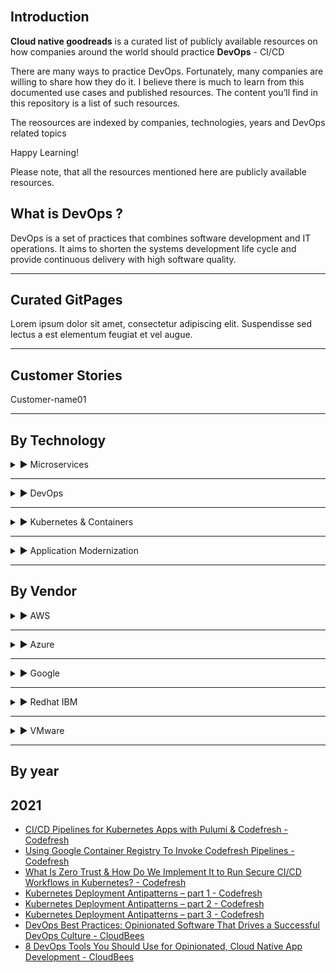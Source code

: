 <br>

## Introduction
**Cloud native goodreads** is a curated list of publicly available resources on how companies around the world should practice **DevOps** - CI/CD


There are many ways to practice DevOps. Fortunately, many companies are willing to share how they do it. I believe there is much to learn from this documented use cases and published resources. The content you’ll find in this repository is a list of such resources.

The reosources are indexed by companies, technologies, years and DevOps related topics

Happy Learning!

Please note, that all the resources mentioned here are publicly available resources.

## What is DevOps ?
DevOps is a set of practices that combines software development and IT operations. It aims to shorten the systems development life cycle and provide continuous delivery with high software quality. 
<hr>

## Curated GitPages
Lorem ipsum dolor sit amet, consectetur adipiscing elit. Suspendisse sed lectus a est elementum feugiat et vel augue.
<hr>

## Customer Stories
  Customer-name01

<hr>

## By Technology

<details>
<summary>&#x25B6; Microservices</summary>
<ul>
  <li><a href="https://www.ibm.com/cloud/learn/microservices">What are Microservices - IBM</a></li>
  <li><a href="https://aws.amazon.com/microservices">What are Microservices - AWS</a></li>
  <li><a href="https://www.redhat.com/en/topics/microservices">Understanding Microservices - Redhat</a></li>
</ul>  
</details>
<hr>
<details>
<summary>&#x25B6; DevOps</summary>
<ul>
<li><a href="https://aws.amazon.com/devops/what-is-devops">What is DevOps? - Amazon</a></li>
<li><a href="https://www.atlassian.com/devops">What is DevOps? - Atlassian</a></li>
<li><a href="https://docs.microsoft.com/en-us/azure/devops/learn/what-is-devops">What is DevOps? - Microsoft</a></li>
<li><a href="https://www.redhat.com/en/topics/devops">What is DevOps? - Red Hat</a></li>
<li><a href="https://www.cloudbees.com/blog/devops-best-practices">DevOps Best Practices: Opinionated Software That Drives a Successful DevOps Culture - CloudBees</a></li>
<li><a href="https://www.cloudbees.com/blog/devops-tools-cloud-native-development">8 DevOps Tools You Should Use for Opinionated, Cloud Native App Development - CloudBees</a></li>
<li><a href="https://www.cloudbees.com/blog/continuous-verification">Continuous Verification, AKA Just Doing DevOps - CloudBees</a></li>
</ul>
</details>
<hr>
<details>
<summary>&#x25B6; Kubernetes & Containers</summary>
<ul>
<li><a href="https://www.redhat.com/en/topics/containers/what-is-kubernetes">What is Kubernetes - Redhat</a></li>
<li><a href="https://kubernetes.io/docs/concepts/overview/what-is-kubernetes/">What is Kubernetes - Kubernetes</a></li>
<li><a href="https://www.ibm.com/cloud/learn/containers">What are containers - IBM</a></li>
<li><a href="https://azure.microsoft.com/en-in/overview/what-is-a-container">What is a container - Azure</a></li>
</ul>
</details>
<hr>
<details>
<summary>&#x25B6; Application Modernization</summary>
<ul>
<li><a href="https://www.vmware.com/topics/glossary/content/application-modernization">What is application modernization - IBM</a></li>
</ul>
</details>
<hr>

## By Vendor
<details>
<summary>&#x25B6; AWS</summary>

<h4>Articles</h4>
<ul>
<li><a href="https://aws.amazon.com/devops/what-is-devops">What is DevOps?</a></li>
<li><a href="https://aws.amazon.com/devops/resources">DevOps Resources</a></li>
</ul>
<h4 id="blog">Blog</h4>
<ul>
<li><a href="https://aws.amazon.com/blogs/devops/">AWS DevOps Blog</a></li>
</ul>
</details>
<hr />

<details>
	<summary>&#x25B6; Azure</summary>
	<h4 id="articles-1">Articles</h4>
	<ul>
	<li><a href="https://docs.microsoft.com/en-us/azure/devops/learn/what-is-devops">What is DevOps?</a></li>
	</ul>
	<h4 id="blog-1">Blog</h4>
	<ul>
	<li><a href="https://devblogs.microsoft.com/devops">Azure DevOps Blog</a></li>
	</ul>
</details>
<hr />
<details>
	<summary>&#x25B6; Google</summary>
	<h4 id="articles-2">Articles</h4>
	<ul>
	<li><a href="https://cloud.google.com/devops">What is DevOps?</a>
	</li>
	</ul>
	<h4 id="blog-2">Blog</h4>
	<ul>
		<li><a href="https://cloud.google.com/blog/products/devops-sre">Google DevOps and SRE blog</a>
		</li>
	</ul>
</details>
<hr />

<details>
	<summary>&#x25B6; Redhat IBM</summary>
	<h4 id="articles-3">Articles</h4>
	<ul>
	<li><a href="https://www.ibm.com/cloud/learn/devops-a-complete-guide">DevOps complete guide - IBM</a></li>
	<li><a href="https://www.redhat.com/en/topics/devops">What is DevOps? - RedHat</a></li>
	<li><a href="https://www.redhat.com/en/topics/devops/what-cicd-pipeline">What is a CI/CD pipeline? - Red Hat</a></li>
	</ul>
</details>
<hr />
<details>
	<summary>&#x25B6; VMware</summary>
	<h4 id="articles-4">Articles</h4>
	<ul>
	<li><a href="https://tanzu.vmware.com/devops">What is DevOps - VMware tanzu</a></li>
	<li><a href="https://www.vmware.com/topics/glossary/content/devops">What is DevOps - VMware glosarry</a></li>
	</ul>
</details>
<hr>

## By year 
## 2021
* [CI/CD Pipelines for Kubernetes Apps with Pulumi & Codefresh - Codefresh](https://codefresh.io/webinars/ci-cd-pipelines-kubernetes-apps-pulumi-codefresh) 
* [Using Google Container Registry To Invoke Codefresh Pipelines - Codefresh](https://codefresh.io/continuous-integration/using-google-container-registry-invoke-codefresh-pipelines/) 
* [What Is Zero Trust & How Do We Implement It to Run Secure CI/CD Workflows in Kubernetes? - Codefresh](https://codefresh.io/security-testing/codefresh-runner-overview) 
* [Kubernetes Deployment Antipatterns – part 1 - Codefresh](https://codefresh.io/kubernetes-tutorial/kubernetes-antipatterns-1) 
* [Kubernetes Deployment Antipatterns – part 2 - Codefresh](https://codefresh.io/kubernetes-tutorial/kubernetes-antipatterns-2) 
* [Kubernetes Deployment Antipatterns – part 3 - Codefresh](https://codefresh.io/kubernetes-tutorial/kubernetes-antipatterns-3) 
* [DevOps Best Practices: Opinionated Software That Drives a Successful DevOps Culture - CloudBees](https://www.cloudbees.com/blog/devops-best-practices) 
* [8 DevOps Tools You Should Use for Opinionated, Cloud Native App Development - CloudBees](https://www.cloudbees.com/blog/devops-tools-cloud-native-development)
